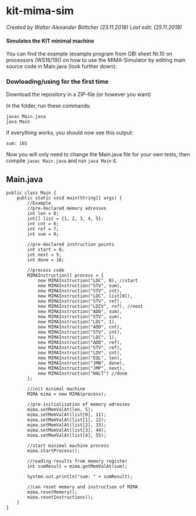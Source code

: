 # kit-mima-sim
_Created by Walter Alexander Böttcher (23.11.2018)_
_Last edit: (25.11.2018)_

#### Simulates the KIT minimal machine

You can find the example (example program from GBI sheet Nr.10 on processors (WS18/19)) on how to use the MIMA-Simulator by editing main source code in Main.java (look further down):

### Dowloading/using for the first time
Download the repository in a ZIP-file (or however you want)

In the folder, run these commands:
```
javac Main.java
java Main
```

If everything works, you should now see this output:
```
sum: 165
```

Now you will only need to change the Main.java file for your own tests, then compile `javac Main.java` and run `java Main` it.

## Main.java

```
public class Main {
    public static void main(String[] args) {
        //Example
        //pre-declared memory adresses
        int len = 0;
        int[] list = {1, 2, 3, 4, 5};
        int cnt = 6;
        int ref = 7;
        int sum = 8;

        //pre-declared instruction points
        int start = 0;
        int next = 5;
        int done = 18;

        //process code
        MIMAInstruction[] process = {
            new MIMAInstruction("LDC", 0), //start
            new MIMAInstruction("STV", sum),
            new MIMAInstruction("STV", cnt),
            new MIMAInstruction("LDC", list[0]),
            new MIMAInstruction("STV", ref),
            new MIMAInstruction("LDIV", ref), //next
            new MIMAInstruction("ADD", sum),
            new MIMAInstruction("STV", sum),
            new MIMAInstruction("LDC", 1),
            new MIMAInstruction("ADD", cnt),
            new MIMAInstruction("STV", cnt),
            new MIMAInstruction("LDC", 1),
            new MIMAInstruction("ADD", ref),
            new MIMAInstruction("STV", ref),
            new MIMAInstruction("LDV", cnt),
            new MIMAInstruction("EQL", len),
            new MIMAInstruction("JMN", done),
            new MIMAInstruction("JMP", next),
            new MIMAInstruction("HALT") //done
        };

        //init minimal machine
        MIMA mima = new MIMA(process);

        //pre-initialization of memory adresses
        mima.setMemValAt(len, 5);
        mima.setMemValAt(list[0], 11);
        mima.setMemValAt(list[1], 22);
        mima.setMemValAt(list[2], 33);
        mima.setMemValAt(list[3], 44);
        mima.setMemValAt(list[4], 55);

        //start minimal machine process
        mima.startProcess();

        //reading results from memory register
        int sumResult = mima.getMemValAt(sum);

        System.out.println("sum: " + sumResult);

        //can reset memory and instruction of MIMA
        mima.resetMemory();
        mima.resetInstructions();
    }
}

```

